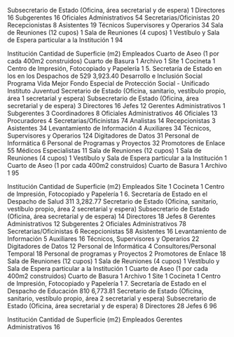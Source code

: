 Subsecretario de Estado (Oficina, área secretarial y de espera) 1
Directores 16
Subgerentes 16
Oficiales Administrativos 54
Secretarias/Oficinistas 20
Recepcionistas 8
Asistentes 19
Técnicos Supervisores y Operarios 34
Sala de Reuniones (12 cupos) 1
Sala de Reuniones (4 cupos) 1
Vestíbulo y Sala de Espera particular a la Institución 1
94

Institución Cantidad de Superficie (m2)
Empleados
Cuarto de Aseo (1 por cada 400m2 construidos)
Cuarto de Basura 1
Archivo 1
Site 1
Cocineta 1
Centro de Impresión, Fotocopiado y Papelería 1
5. Secretaría de Estado en los en los Despachos de 529 3,923.40
Desarrollo e Inclusión Social Programa Vida Mejor Fondo
Especial de Protección Social - Unificado Instituto Juventud
Secretario de Estado (Oficina, sanitario, vestíbulo propio, área 1
secretarial y espera)
Subsecretario de Estado (Oficina, área secretarial y de espera) 3
Directores 16
Jefes 12
Gerentes Administrativos 1
Subgerentes 3
Coordinadores 8
Oficiales Administrativos 46
Oficiales 13
Procuradores 4
Secretarias/Oficinistas 74
Analistas 14
Recepcionistas 3
Asistentes 34
Levantamiento de Información 4
Auxiliares 34
Técnicos, Supervisores y Operarios 124
Digitadores de Datos 31
Personal de Informática 6
Personal de Programas y Proyectos 32
Promotores de Enlace 55
Médicos Especialistas 11
Sala de Reuniones (12 cupos) 1
Sala de Reuniones (4 cupos) 1
Vestíbulo y Sala de Espera particular a la Institución 1
Cuarto de Aseo (1 por cada 400m2 construidos)
Cuarto de Basura 1
Archivo 1
95

Institución Cantidad de Superficie (m2)
Empleados
Site 1
Cocineta 1
Centro de Impresión, Fotocopiado y Papelería 1
6. Secretaría de Estado en el Despacho de Salud 311 3,282.77
Secretario de Estado (Oficina, sanitario, vestíbulo propio, área 2
secretarial y espera)
Subsecretario de Estado (Oficina, área secretarial y de espera) 14
Directores 18
Jefes 8
Gerentes Administrativos 12
Subgerentes 2
Oficiales Administrativos 78
Secretarias/Oficinistas 6
Recepcionistas 58
Asistentes 16
Levantamiento de Información 5
Auxiliares 16
Técnicos, Supervisores y Operarios 22
Digitadores de Datos 12
Personal de Informática 4
Consultores/Personal Temporal 18
Personal de programas y Proyectos 2
Promotores de Enlace 18
Sala de Reuniones (12 cupos) 1
Sala de Reuniones (4 cupos) 1
Vestíbulo y Sala de Espera particular a la Institución 1
Cuarto de Aseo (1 por cada 400m2 construidos)
Cuarto de Basura 1
Archivo 1
Site 1
Cocineta 1
Centro de Impresión, Fotocopiado y Papelería 1
7. Secretaría de Estado en el Despacho de Educación 810 6,773.81
Secretario de Estado (Oficina, sanitario, vestíbulo propio, área 2
secretarial y espera)
Subsecretario de Estado (Oficina, área secretarial y de espera) 8
Directores 28
Jefes 6
96

Institución Cantidad de Superficie (m2)
Empleados
Gerentes Administrativos 16

